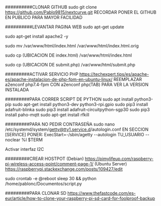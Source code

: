 ##########CLONAR GITHUB
sudo git clone https://github.com/Pablo9815/nextcurve.git
RECORDAR PONER EL GITHUB EN PUBLICO PARA MAYOR FACILIDAD

##########LEVANTAR PAGINA WEB
sudo apt-get update

sudo apt-get install apache2 -y

sudo mv /var/www/html/index.html /var/www/html/index.html.orig

sudo cp (UBICACION DE index.html) /var/www/html/index.html

sudo cp (UBICACION DE submit.php) /var/www/html/submit.php

#########ACTIVAR SERVICIO PHP
https://techexpert.tips/es/apache-es/apache-instalacion-de-php-fpm-en-ubuntu-linux/
REEMPLAZAR a2enconf php7.4-fpm CON a2enconf php(TAB) PARA VER LA VERSION INSTALADA

#########PARA CORRER SCRIPT DE PYTHON
sudo apt install python3-pip
sudo apt-get install python3-dev python3-rpi.gpio
sudo pip3 install adafruit-blinka
sudo pip3 install adafruit-circuitpython-sgp30
sudo pip3 install paho-mqtt
sudo apt-get install rfkill

#########PARA NO PEDIR CONTRASEÑA
sudo nano /etc/systemd/system/getty@tty1.service.d/autologin.conf
EN SECCION [SERVICE] PONER:
ExecStart=-/sbin/agetty --autologin TU_USUARIO --noclear %I $TERM

Activar interfaz I2C

#########CREAR HOSTPOT
(Debian) https://pimylifeup.com/raspberry-pi-wireless-access-point/comment-page-1/
(Ubuntu Server) https://raspberrypi.stackexchange.com/posts/109427/edit

sudo crontab -e
@reboot sleep 30 && python /home/pablonc/Documentos/script.py

#########PARA CLONAR SD
https://www.thefastcode.com/es-eur/article/how-to-clone-your-raspberry-pi-sd-card-for-foolproof-backup
